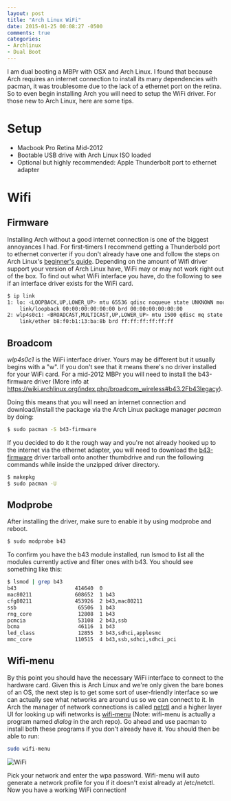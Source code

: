 ```yaml
---
layout: post
title: "Arch Linux WiFi"
date: 2015-01-25 00:08:27 -0500
comments: true
categories:
- Archlinux
- Dual Boot
---
```

I am dual booting a MBPr with OSX and Arch Linux. I found that because Arch requires an internet connection to install its many dependencies with pacman, it was troublesome due to the lack of a ethernet port on the retina. So to even begin installing Arch you will need to setup the WiFi driver. For those new to Arch Linux, here are some tips.
<!-- more -->

Setup
=====
* Macbook Pro Retina Mid-2012
* Bootable USB drive with Arch Linux ISO loaded
* Optional but highly recommended: Apple Thunderbolt port to ethernet adapter

Wifi
=====
## Firmware
Installing Arch without a good internet connection is one of the biggest annoyances I had. For first-timers I recommend getting a Thunderbold port to ethernet converter if you don't already have one and follow the steps on Arch Linux's [beginner's guide]. Depending on the amount of Wifi driver support your version of Arch Linux have, WiFi may or may not work right out of the box. To find out what WiFi interface you have, do the following to see if an interface driver exists for the WiFi card.

```sh
$ ip link
1: lo: <LOOPBACK,UP,LOWER_UP> mtu 65536 qdisc noqueue state UNKNOWN mode DEFAULT group default
    link/loopback 00:00:00:00:00:00 brd 00:00:00:00:00:00
2: wlp4s0c1: <BROADCAST,MULTICAST,UP,LOWER_UP> mtu 1500 qdisc mq state UP mode DORMANT group default qlen 1000
    link/ether b8:f0:b1:13:ba:8b brd ff:ff:ff:ff:ff:ff
```

## Broadcom
*wlp4s0c1* is the WiFi interface driver. Yours may be different but it usually begins with a "w". If you don't see that it means there's no driver installed for your WiFi card. For a mid-2012 MBPr you will need to install the b43-firmware driver (More info at <https://wiki.archlinux.org/index.php/broadcom_wireless#b43.2Fb43legacy>).

Doing this means that you will need an internet connection and download/install the package via the Arch Linux package manager *pacman* by doing:

```sh
$ sudo pacman -S b43-firmware
```

If you decided to do it the rough way and you're not already hooked up to the internet via the ethernet adapter, you will need to download the [b43-firmware] driver tarball onto another thumbdrive and run the following commands while inside the unzipped driver directory.

```sh
$ makepkg
$ sudo pacman -U 
```

## Modprobe

After installing the driver, make sure to enable it by using modprobe and reboot.

```sh
$ sudo modprobe b43
```

To confirm you have the b43 module installed, run lsmod to list all the modules currently active and filter ones with b43. You should see something like this:

```sh
$ lsmod | grep b43
b43                   414640  0 
mac80211              608652  1 b43
cfg80211              453926  2 b43,mac80211
ssb                    65506  1 b43
rng_core               12808  1 b43
pcmcia                 53108  2 b43,ssb
bcma                   46116  1 b43
led_class              12855  3 b43,sdhci,applesmc
mmc_core              110515  4 b43,ssb,sdhci,sdhci_pci
```

## Wifi-menu

By this point you should have the necessary WiFi interface to connect to the hardware card. Given this is Arch Linux and we're only given the bare bones of an OS, the next step is to get some sort of user-friendly interface so we can actually see what networks are around us so we can connect to it. In Arch the manager of network connections is called [netctl] and a higher layer UI for looking up wifi networks is [wifi-menu] (Note: wifi-menu is actually a program named *dialog* in the arch repo). Go ahead and use pacman to install both these programs if you don't already have it. You should then be able to run:

```sh
sudo wifi-menu
```
![WiFi](/images/wifi.png)

Pick your network and enter the wpa password. Wifi-menu will auto generate a network profile for you if it doesn't exist already at /etc/netctl. Now you have a working WiFi connection!

[beginner's guide]:https://wiki.archlinux.org/index.php/beginners%27_guide
[b43-firmware]:https://aur.archlinux.org/packages/b43-firmware/
[netctl]:https://wiki.archlinux.org/index.php/netctl
[wifi-menu]:https://www.archlinux.org/packages/?name=dialog
